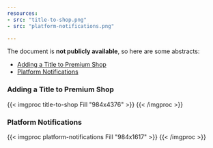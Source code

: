 ```yaml
---
resources:
- src: "title-to-shop.png"
- src: "platform-notifications.png"

---
```


The document is **not publicly available**, so here are some abstracts:

* [Adding a Title to Premium Shop](#adding-a-title-to-premium-shop)
* [Platform Notifications](#platform-notifications)


### Adding a Title to Premium Shop

{{< imgproc title-to-shop Fill "984x4376" >}}
{{< /imgproc >}}

### Platform Notifications

{{< imgproc platform-notifications Fill "984x1617" >}}
{{< /imgproc >}}